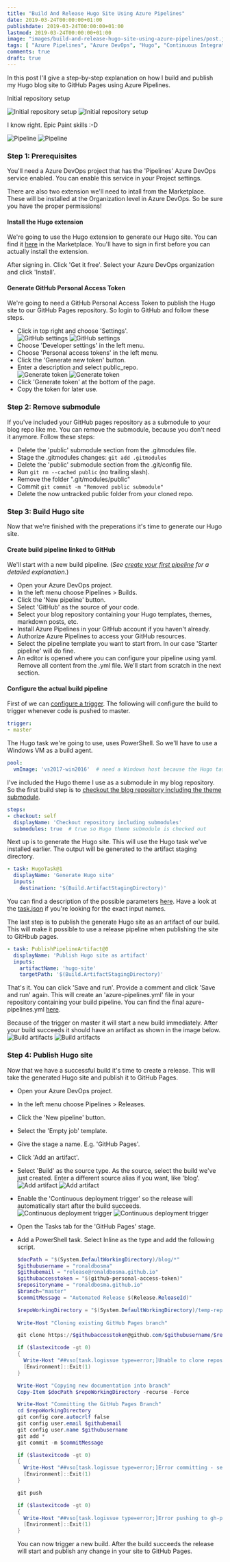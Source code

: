 ```yaml
---
title: "Build And Release Hugo Site Using Azure Pipelines"
date: 2019-03-24T00:00:00+01:00
publishdate: 2019-03-24T00:00:00+01:00
lastmod: 2019-03-24T00:00:00+01:00
image: "images/build-and-release-hugo-site-using-azure-pipelines/post.jpg"
tags: [ "Azure Pipelines", "Azure DevOps", "Hugo", "Continuous Integration" ]
comments: true
draft: true
---
```


In this post I'll give a step-by-step explanation on how I build and publish my Hugo blog site to GitHub Pages using Azure Pipelines.


Initial repository setup

  ![Initial repository setup](../../static/images/build-and-release-hugo-site-using-azure-pipelines/initial-repo-setup.png)
  ![Initial repository setup](../../../../../images/build-and-release-hugo-site-using-azure-pipelines/initial-repo-setup.png)

I know right. Epic Paint skills :-D

  ![Pipeline](../../static/images/build-and-release-hugo-site-using-azure-pipelines/pipeline.png)
  ![Pipeline](../../../../../images/build-and-release-hugo-site-using-azure-pipelines/pipeline.png)

### Step 1: Prerequisites

You'll need a Azure DevOps project that has the 'Pipelines' Azure DevOps service enabled. You can enable this service in your Project settings.

There are also two extension we'll need to intall from the Marketplace. These will be installed at the Organization level in Azure DevOps. So be sure you have the proper permissions!

#### Install the Hugo extension

We're going to use the Hugo extension to generate our Hugo site. You can find it [here](https://marketplace.visualstudio.com/items?itemName=giuliovdev.hugo-extension) in the Marketplace. You'll have to sign in first before you can actually install the extension.

After signing in. Click 'Get it free'. Select your Azure DevOps organization and click 'Install'.

#### Generate GitHub Personal Access Token

We're going to need a GitHub Personal Access Token to publish the Hugo site to our GitHub Pages repository. So login to GitHub and follow these steps.

- Click in top right and choose 'Settings'.  
  ![GitHub settings](../../static/images/build-and-release-hugo-site-using-azure-pipelines/access-token-settings.png)
  ![GitHub settings](../../../../../images/build-and-release-hugo-site-using-azure-pipelines/access-token-settings.png)
- Choose 'Developer settings' in the left menu.
- Choose 'Personal access tokens' in the left menu.
- Click the 'Generate new token' button.
- Enter a description and select public_repo.  
 ![Generate token](../../static/images/build-and-release-hugo-site-using-azure-pipelines/access-token-generate.png)
 ![Generate token](../../../../../images/build-and-release-hugo-site-using-azure-pipelines/access-token-generate.png)
- Click 'Generate token' at the bottom of the page.
- Copy the token for later use.

### Step 2: Remove submodule

If you've included your GitHub pages repository as a submodule to your blog repo like me. You can remove the submodule, because you don't need it anymore.
Follow these steps:

- Delete the 'public' submodule section from the .gitmodules file.
- Stage the .gitmodules changes: `git add .gitmodules`
- Delete the 'public' submodule section from the .git/config file.
- Run `git rm --cached public` (no trailing slash).
- Remove the folder ".git/modules/public"
- Commit `git commit -m "Removed public submodule"`
- Delete the now untracked public folder from your cloned repo.

### Step 3: Build Hugo site

Now that we're finished with the preperations it's time to generate our Hugo site.

#### Create build pipeline linked to GitHub

We'll start with a new build pipeline. (_See [create your first pipeline](https://docs.microsoft.com/en-us/azure/devops/pipelines/get-started-yaml?view=azure-devops) for a detailed explanation._)

- Open your Azure DevOps project.
- In the left menu choose Pipelines > Builds.
- Click the 'New pipeline' button.
- Select 'GitHub' as the source of your code.
- Select your blog repository containing your Hugo templates, themes, markdown posts, etc.
- Install Azure Pipelines in your GitHub account if you haven't already.
- Authorize Azure Pipelines to access your GitHub resources.
- Select the pipeline template you want to start from. In our case 'Starter pipeline' will do fine.
- An editor is opened where you can configure your pipeline using yaml.  
  Remove all content from the .yml file. We'll start from scratch in the next section.

#### Configure the actual build pipeline

First of we can [configure a trigger](https://docs.microsoft.com/en-us/azure/devops/pipelines/yaml-schema?view=azure-devops&tabs=schema#trigger). The following will configure the build to trigger whenever code is pushed to master.

```yaml
trigger:
- master
```

The Hugo task we're going to use, uses PowerShell. So we'll have to use a Windows VM as a build agent.

```yaml
pool:
  vmImage: 'vs2017-win2016'  # need a Windows host because the Hugo task uses PowerShell
```

I've included the Hugo theme I use as a submodule in my blog repository. So the first build step is to [checkout the blog repository including the theme submodule](https://docs.microsoft.com/en-us/azure/devops/pipelines/yaml-schema?view=azure-devops&tabs=schema#checkout).

```yaml
steps:
- checkout: self
  displayName: 'Checkout repository including submodules'
  submodules: true  # true so Hugo theme submodule is checked out
```

Next up is to generate the Hugo site. This will use the Hugo task we've installed earlier. The output will be generated to the artifact staging directory.  

```yaml
- task: HugoTask@1
  displayName: 'Generate Hugo site'
  inputs:
    destination: '$(Build.ArtifactStagingDirectory)'
```

You can find a description of the possible parameters [here](https://github.com/giuliov/hugo-vsts-extension/blob/master/README.md). Have a look at the [task.json](https://github.com/giuliov/hugo-vsts-extension/blob/master/hugo-task/task.json) if you're looking for the exact input names.

The last step is to publish the generate Hugo site as an artifact of our build. This will make it possible to use a release pipeline when publishing the site to GitHbub pages.

```yaml
- task: PublishPipelineArtifact@0
  displayName: 'Publish Hugo site as artifact'
  inputs:
    artifactName: 'hugo-site'
    targetPath: '$(Build.ArtifactStagingDirectory)'
```

That's it. You can click 'Save and run'. Provide a comment and click 'Save and run' again. This will create an 'azure-pipelines.yml' file in your repository containing your build pipeline. You can find the final azure-pipelines.yml [here](https://github.com/ronaldbosma/blog/blob/master/azure-pipelines.yml).

Because of the trigger on master it will start a new build immediately. After your build succeeds it should have an artifact as shown in the image below.
![Build artifacts](../../static/images/build-and-release-hugo-site-using-azure-pipelines/hugo-site-artifacts.png)
![Build artifacts](../../../../../images/build-and-release-hugo-site-using-azure-pipelines/hugo-site-artifacts.png)

### Step 4: Publish Hugo site

Now that we have a successful build it's time to create a release. This will take the generated Hugo site and publish it to GitHub Pages.

- Open your Azure DevOps project.
- In the left menu choose Pipelines > Releases.
- Click the 'New pipeline' button.
- Select the 'Empty job' template.
- Give the stage a name. E.g. 'GitHub Pages'.
- Click 'Add an artifact'.
- Select 'Build' as the source type. As the source, select the build we've just created. Enter a different source alias if you want, like 'blog'.  
  ![Add artifact](../../static/images/build-and-release-hugo-site-using-azure-pipelines/release-add-an-artifact.png)
  ![Add artifact](../../../../../images/build-and-release-hugo-site-using-azure-pipelines/release-add-an-artifact.png)
  
- Enable the 'Continuous deployment trigger' so the release will automatically start after the build succeeds.  
![Continuous deployment trigger](../../static/images/build-and-release-hugo-site-using-azure-pipelines/release-continuous-deployment-trigger.png)
![Continuous deployment trigger](../../../../../images/build-and-release-hugo-site-using-azure-pipelines/release-continuous-deployment-trigger.png)
- Open the Tasks tab for the 'GitHub Pages' stage.
- Add a PowerShell task. Select Inline as the type and add the following script.

  ```powershell
  $docPath = "$(System.DefaultWorkingDirectory)/blog/*"
  $githubusername = "ronaldbosma"
  $githubemail = "release@ronaldbosma.github.io"
  $githubaccesstoken = "$(github-personal-access-token)"
  $repositoryname = "ronaldbosma.github.io"
  $branch="master"
  $commitMessage = "Automated Release $(Release.ReleaseId)"

  $repoWorkingDirectory = "$(System.DefaultWorkingDirectory)/temp-repo"
      
  Write-Host "Cloning existing GitHub Pages branch"

  git clone https://$githubaccesstoken@github.com/$githubusername/$repositoryname.git --branch=$branch $repoWorkingDirectory --quiet

  if ($lastexitcode -gt 0)
  {
    Write-Host "##vso[task.logissue type=error;]Unable to clone repository - check username, access token and repository name. Error code $lastexitcode"
    [Environment]::Exit(1)
  }

  Write-Host "Copying new documentation into branch"
  Copy-Item $docPath $repoWorkingDirectory -recurse -Force

  Write-Host "Committing the GitHub Pages Branch"
  cd $repoWorkingDirectory
  git config core.autocrlf false
  git config user.email $githubemail
  git config user.name $githubusername
  git add *
  git commit -m $commitMessage

  if ($lastexitcode -gt 0)
  {
    Write-Host "##vso[task.logissue type=error;]Error committing - see earlier log, error code $lastexitcode"
    [Environment]::Exit(1)
  }

  git push

  if ($lastexitcode -gt 0)
  {
    Write-Host "##vso[task.logissue type=error;]Error pushing to gh-pages branch, probably an incorrect Personal Access Token, error code $lastexitcode"
    [Environment]::Exit(1)
  }
  ```


  You can now trigger a new build. After the build succeeds the release will start and publish any change in your site to GitHub Pages.
